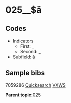 # 025\_\_$ǎ

## Codes

-   Indicators
    -   First: \_
    -   Second: \_
-   Subfield: ǎ

## Sample bibs

7059286 [Quicksearch](https://search.library.yale.edu/catalog/7059286) [VXWS](http://prodorbis.library.yale.edu:7014/vxws/GetHoldingsService?bibId=7059286)

**Parent topic:**[025](../../tags/025/025.md)

